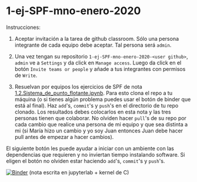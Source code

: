 # 1-ej-SPF-mno-enero-2020

Instrucciones:

1. Aceptar invitación a la tarea de github classroom. Sólo una persona integrante de cada equipo debe aceptar. Tal persona será `admin`.

2. Una vez tengan su repositorio `1-ej-SPF-mno-enero-2020-<user github>`, `admin` ve a `Settings` y da click en `Manage access`. Luego da click en el botón `Invite teams or people` y añade a tus integrantes con permisos de `Write`.

3. Resuelvan por equipos los ejercicios de SPF de nota [1.2.Sistema_de_punto_flotante.ipynb](1.2.Sistema_de_punto_flotante.ipynb). Para esto clona el repo a tu máquina (o si tienes algún problema puedes usar el botón de binder que está al final). Haz `add`'s, `commit`'s y `push`'s en el directorio de tu repo clonado. Los resultados debes colocarlos en esta nota y las tres personas tienen que colaborar. No olviden hacer `pull`'s de su repo por cada cambio que realice una persona de mi equipo y que sea distinta a mi (si María hizo un cambio y yo soy Juan entonces Juan debe hacer pull antes de empezar a hacer cambios).

El siguiente botón les puede ayudar a iniciar con un ambiente con las dependencias que requieren y no inviertan tiempo instalando software. Si eligen el botón no olviden estar haciendo `add`'s, `commit`'s y `push`'s.

[![Binder](https://mybinder.org/badge_logo.svg)](https://mybinder.org/v2/gh/palmoreck/dockerfiles-for-binder/jupyterlab_c_kernel?urlpath=lab) (nota escrita en jupyterlab + kernel de C)
